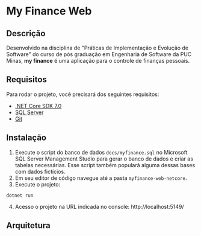 # My Finance Web

## Descrição

Desenvolvido na disciplina de "Práticas de Implementação e Evolução de Software" do curso de pós graduação em Engenharia de Software da PUC Minas, **my finance** é uma aplicação para o controle de finanças pessoais.

## Requisitos

Para rodar o projeto, você precisará dos seguintes requisitos:

- [.NET Core SDK 7.0](https://dotnet.microsoft.com/en-us/download)
- [SQL Server](https://www.microsoft.com/pt-br/sql-server/sql-server-downloads)
- [Git](https://git-scm.com/)

## Instalação

1. Execute o script do banco de dados `docs/myfinance.sql` no Microsoft SQL Server Management Studio para gerar o banco de dados e criar as tabelas necessárias. Esse script também populará alguma dessas bases com dados fictícios.
2. Em seu editor de código navegue até a pasta `myfinance-web-netcore`.
3. Execute o projeto:

```
dotnet run
```

4. Acesso o projeto na URL indicada no console: http://localhost:5149/

## Arquitetura

